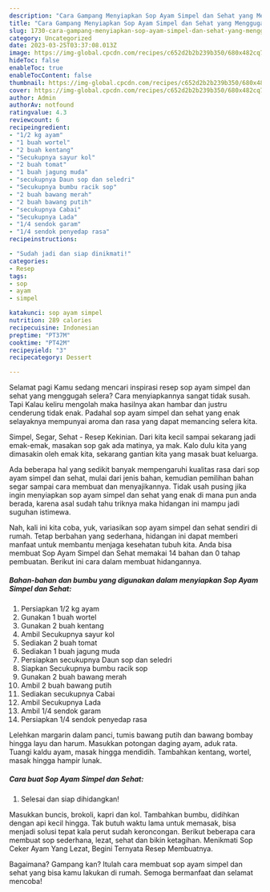 ```yaml
---
description: "Cara Gampang Menyiapkan Sop Ayam Simpel dan Sehat yang Menggugah Selera, Buat Buka Puasa Enak Banget"
title: "Cara Gampang Menyiapkan Sop Ayam Simpel dan Sehat yang Menggugah Selera, Buat Buka Puasa Enak Banget"
slug: 1730-cara-gampang-menyiapkan-sop-ayam-simpel-dan-sehat-yang-menggugah-selera-buat-buka-puasa-enak-banget
category: Uncategorized
date: 2023-03-25T03:37:08.013Z
image: https://img-global.cpcdn.com/recipes/c652d2b2b239b350/680x482cq70/sop-ayam-simpel-dan-sehat-foto-resep-utama.jpg
hideToc: false
enableToc: true
enableTocContent: false
thumbnail: https://img-global.cpcdn.com/recipes/c652d2b2b239b350/680x482cq70/sop-ayam-simpel-dan-sehat-foto-resep-utama.jpg
cover: https://img-global.cpcdn.com/recipes/c652d2b2b239b350/680x482cq70/sop-ayam-simpel-dan-sehat-foto-resep-utama.jpg
author: Admin
authorAv: notfound
ratingvalue: 4.3
reviewcount: 6
recipeingredient:
- "1/2 kg ayam"
- "1 buah wortel"
- "2 buah kentang"
- "Secukupnya sayur kol"
- "2 buah tomat"
- "1 buah jagung muda"
- "secukupnya Daun sop dan seledri"
- "Secukupnya bumbu racik sop"
- "2 buah bawang merah"
- "2 buah bawang putih"
- "secukupnya Cabai"
- "Secukupnya Lada"
- "1/4 sendok garam"
- "1/4 sendok penyedap rasa"
recipeinstructions:

- "Sudah jadi dan siap dinikmati!"
categories:
- Resep
tags:
- sop
- ayam
- simpel

katakunci: sop ayam simpel 
nutrition: 289 calories
recipecuisine: Indonesian
preptime: "PT37M"
cooktime: "PT42M"
recipeyield: "3"
recipecategory: Dessert

---
```



Selamat pagi Kamu sedang mencari inspirasi resep sop ayam simpel dan sehat yang menggugah selera? Cara menyiapkannya sangat tidak susah. Tapi Kalau keliru mengolah maka hasilnya akan hambar dan justru cenderung tidak enak. Padahal sop ayam simpel dan sehat yang enak selayaknya mempunyai aroma dan rasa yang dapat memancing selera kita.


Simpel, Segar, Sehat - Resep Kekinian. Dari kita kecil sampai sekarang jadi emak-emak, masakan sop gak ada matinya, ya mak. Kalo dulu kita yang dimasakin oleh emak kita, sekarang gantian kita yang masak buat keluarga.

Ada beberapa hal yang sedikit banyak mempengaruhi kualitas rasa dari sop ayam simpel dan sehat, mulai dari jenis bahan, kemudian pemilihan bahan segar sampai cara membuat dan menyajikannya. Tidak usah pusing jika ingin menyiapkan sop ayam simpel dan sehat yang enak di mana pun anda berada, karena asal sudah tahu triknya maka hidangan ini mampu jadi suguhan istimewa.


Nah, kali ini kita coba, yuk, variasikan sop ayam simpel dan sehat sendiri di rumah. Tetap berbahan yang sederhana, hidangan ini dapat memberi manfaat untuk membantu menjaga kesehatan tubuh kita. Anda bisa membuat Sop Ayam Simpel dan Sehat memakai 14 bahan dan 0 tahap pembuatan. Berikut ini cara dalam membuat hidangannya.

<!--inarticleads1-->

##### Bahan-bahan dan bumbu yang digunakan dalam menyiapkan Sop Ayam Simpel dan Sehat:

1. Persiapkan 1/2 kg ayam
1. Gunakan 1 buah wortel
1. Gunakan 2 buah kentang
1. Ambil Secukupnya sayur kol
1. Sediakan 2 buah tomat
1. Sediakan 1 buah jagung muda
1. Persiapkan secukupnya Daun sop dan seledri
1. Siapkan Secukupnya bumbu racik sop
1. Gunakan 2 buah bawang merah
1. Ambil 2 buah bawang putih
1. Sediakan secukupnya Cabai
1. Ambil Secukupnya Lada
1. Ambil 1/4 sendok garam
1. Persiapkan 1/4 sendok penyedap rasa


Lelehkan margarin dalam panci, tumis bawang putih dan bawang bombay hingga layu dan harum. Masukkan potongan daging ayam, aduk rata. Tuangi kaldu ayam, masak hingga mendidih. Tambahkan kentang, wortel, masak hingga hampir lunak. 

<!--inarticleads2-->

##### Cara buat Sop Ayam Simpel dan Sehat:


1. Selesai dan siap dihidangkan!

Masukkan buncis, brokoli, kapri dan kol. Tambahkan bumbu, didihkan dengan api kecil hingga. Tak butuh waktu lama untuk memasak, bisa menjadi solusi tepat kala perut sudah keroncongan. Berikut beberapa cara membuat sop sederhana, lezat, sehat dan bikin ketagihan. Menikmati Sop Ceker Ayam Yang Lezat, Begini Ternyata Resep Membuatnya. 

Bagaimana? Gampang kan? Itulah cara membuat sop ayam simpel dan sehat yang bisa kamu lakukan di rumah. Semoga bermanfaat dan selamat mencoba!
